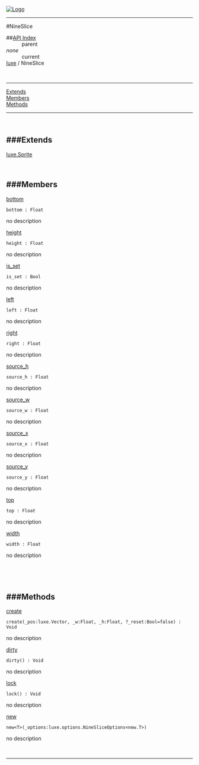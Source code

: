 
[![Logo](../../images/logo.png)](../../index.html)

---

#NineSlice


##[API Index](../../api/index.html#luxe)   
&emsp;&emsp;&emsp;parent    
_none_   
&emsp;&emsp;&emsp;current    
[luxe](./) / NineSlice

<br/>

---


[Extends](#Extends)   
[Members](#Members)   
[Methods](#Methods)   


---

&nbsp;   

<a class="lift" name="Extends" ></a>
###Extends   
---
<a class="lift" name="luxe.Sprite" href="{{{rel_path}}}api/luxe/Sprite.html">luxe.Sprite</a>

&nbsp;   

<a class="lift" name="Members" ></a>
###Members   
---
<a class="lift" name="bottom" href="#bottom">bottom</a>



`bottom : Float`

<span class="small_desc_flat"> no description </span>   

<a class="lift" name="height" href="#height">height</a>



`height : Float`

<span class="small_desc_flat"> no description </span>   

<a class="lift" name="is_set" href="#is_set">is_set</a>



`is_set : Bool`

<span class="small_desc_flat"> no description </span>   

<a class="lift" name="left" href="#left">left</a>



`left : Float`

<span class="small_desc_flat"> no description </span>   

<a class="lift" name="right" href="#right">right</a>



`right : Float`

<span class="small_desc_flat"> no description </span>   

<a class="lift" name="source_h" href="#source_h">source_h</a>



`source_h : Float`

<span class="small_desc_flat"> no description </span>   

<a class="lift" name="source_w" href="#source_w">source_w</a>



`source_w : Float`

<span class="small_desc_flat"> no description </span>   

<a class="lift" name="source_x" href="#source_x">source_x</a>



`source_x : Float`

<span class="small_desc_flat"> no description </span>   

<a class="lift" name="source_y" href="#source_y">source_y</a>



`source_y : Float`

<span class="small_desc_flat"> no description </span>   

<a class="lift" name="top" href="#top">top</a>



`top : Float`

<span class="small_desc_flat"> no description </span>   

<a class="lift" name="width" href="#width">width</a>



`width : Float`

<span class="small_desc_flat"> no description </span>   

&nbsp;   

&nbsp;   

<a class="lift" name="Methods" ></a>
###Methods   
---
<a class="lift" name="create" href="#create">create</a>



`create(_pos:luxe.Vector, _w:Float, _h:Float, ?_reset:Bool=false) : Void`

<span class="small_desc_flat"> no description </span>   

<a class="lift" name="dirty" href="#dirty">dirty</a>



`dirty() : Void`

<span class="small_desc_flat"> no description </span>   

<a class="lift" name="lock" href="#lock">lock</a>



`lock() : Void`

<span class="small_desc_flat"> no description </span>   

<a class="lift" name="new" href="#new">new</a>



`new<T>(_options:luxe.options.NineSliceOptions<new.T>) `

<span class="small_desc_flat"> no description </span>   



&nbsp;
&nbsp;
&nbsp;

---  


&nbsp;   
&nbsp;   